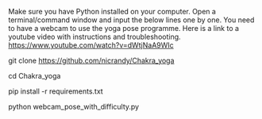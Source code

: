  Make sure you have Python installed on your computer.
 Open a terminal/command window and input the below lines one by one.
 You need to have a webcam to use the yoga pose programme.
 Here is a link to a youtube video with instructions and troubleshooting.
 https://www.youtube.com/watch?v=dWtjNaA9WIc
 
 git clone https://github.com/nicrandy/Chakra_yoga
 
 cd Chakra_yoga
 
 pip install -r requirements.txt 
 
 python webcam_pose_with_difficulty.py
